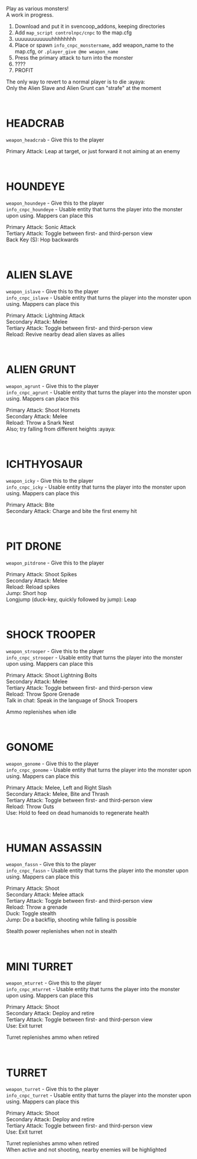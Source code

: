 Play as various monsters!  
A work in progress.  

1) Download and put it in svencoop_addons, keeping directories
2) Add `map_script controlnpc/cnpc` to the map.cfg
3) uuuuuuuuuuuuhhhhhhhh
4) Place or spawn `info_cnpc_monstername`, add weapon_name to the map.cfg, or `.player_give @me weapon_name`
5) Press the primary attack to turn into the monster
6) ????
7) PROFIT

The only way to revert to a normal player is to die :ayaya:  
Only the Alien Slave and Alien Grunt can "strafe" at the moment  

<BR>

# HEADCRAB #  
`weapon_headcrab` - Give this to the player  

Primary Attack: Leap at target, or just forward it not aiming at an enemy


<BR>

# HOUNDEYE #  
`weapon_houndeye` - Give this to the player  
`info_cnpc_houndeye` - Usable entity that turns the player into the monster upon using. Mappers can place this  

Primary Attack: Sonic Attack  
Tertiary Attack: Toggle between first- and third-person view  
Back Key (S): Hop backwards  


<BR>

# ALIEN SLAVE #  
`weapon_islave` - Give this to the player  
`info_cnpc_islave` - Usable entity that turns the player into the monster upon using. Mappers can place this  

Primary Attack: Lightning Attack  
Secondary Attack: Melee  
Tertiary Attack: Toggle between first- and third-person view  
Reload: Revive nearby dead alien slaves as allies  


<BR>

# ALIEN GRUNT #  
`weapon_agrunt` - Give this to the player  
`info_cnpc_agrunt` - Usable entity that turns the player into the monster upon using. Mappers can place this  

Primary Attack: Shoot Hornets  
Secondary Attack: Melee  
Reload: Throw a Snark Nest  
Also; try falling from different heights :ayaya:  


<BR>

# ICHTHYOSAUR #  
`weapon_icky` - Give this to the player  
`info_cnpc_icky` - Usable entity that turns the player into the monster upon using. Mappers can place this  

Primary Attack: Bite  
Secondary Attack: Charge and bite the first enemy hit  


<BR>


# PIT DRONE #  
`weapon_pitdrone` - Give this to the player  

Primary Attack: Shoot Spikes  
Secondary Attack: Melee  
Reload: Reload spikes  
Jump: Short hop  
Longjump (duck-key, quickly followed by jump): Leap


<BR>


# SHOCK TROOPER #  
`weapon_strooper` - Give this to the player  
`info_cnpc_strooper` - Usable entity that turns the player into the monster upon using. Mappers can place this  

Primary Attack: Shoot Lightning Bolts  
Secondary Attack: Melee  
Tertiary Attack: Toggle between first- and third-person view  
Reload: Throw Spore Grenade  
Talk in chat: Speak in the language of Shock Troopers  

Ammo replenishes when idle  



<BR>


# GONOME #  
`weapon_gonome` - Give this to the player  
`info_cnpc_gonome` - Usable entity that turns the player into the monster upon using. Mappers can place this  

Primary Attack: Melee, Left and Right Slash  
Secondary Attack: Melee, Bite and Thrash  
Tertiary Attack: Toggle between first- and third-person view  
Reload: Throw Guts  
Use: Hold to feed on dead humanoids to regenerate health  


<BR>


# HUMAN ASSASSIN #  
`weapon_fassn` - Give this to the player  
`info_cnpc_fassn` - Usable entity that turns the player into the monster upon using. Mappers can place this  

Primary Attack: Shoot  
Secondary Attack: Melee attack  
Tertiary Attack: Toggle between first- and third-person view  
Reload: Throw a grenade  
Duck: Toggle stealth  
Jump: Do a backflip, shooting while falling is possible  

Stealth power replenishes when not in stealth  


<BR>


# MINI TURRET #  
`weapon_mturret` - Give this to the player  
`info_cnpc_mturret` - Usable entity that turns the player into the monster upon using. Mappers can place this  

Primary Attack: Shoot  
Secondary Attack: Deploy and retire  
Tertiary Attack: Toggle between first- and third-person view  
Use: Exit turret  

Turret replenishes ammo when retired  


<BR>



# TURRET #  
`weapon_turret` - Give this to the player  
`info_cnpc_turret` - Usable entity that turns the player into the monster upon using. Mappers can place this  

Primary Attack: Shoot  
Secondary Attack: Deploy and retire  
Tertiary Attack: Toggle between first- and third-person view  
Use: Exit turret  

Turret replenishes ammo when retired  
When active and not shooting, nearby enemies will be highlighted  


<BR>
